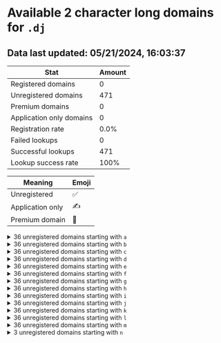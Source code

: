 # Available 2 character long domains for `.dj`

## Data last updated: 05/21/2024, 16:03:37

|Stat|Amount|
|--|--|
|Registered domains|0|
|Unregistered domains|471|
|Premium domains|0|
|Application only domains|0|
|Registration rate|0.0%|
|Failed lookups|0|
|Successful lookups|471|
|Lookup success rate|100%|


|Meaning|Emoji|
|--|--|
|Unregistered|:white_check_mark:|
|Application only|:writing_hand:|
|Premium domain|:gem:|

<details>
<summary>36 unregistered domains starting with <bold><code>a</code></bold></summary>

|Type|Domain|
|--|--|
|:white_check_mark:|`a0.dj`|
|:white_check_mark:|`a1.dj`|
|:white_check_mark:|`a2.dj`|
|:white_check_mark:|`a3.dj`|
|:white_check_mark:|`a4.dj`|
|:white_check_mark:|`a5.dj`|
|:white_check_mark:|`a6.dj`|
|:white_check_mark:|`a7.dj`|
|:white_check_mark:|`a8.dj`|
|:white_check_mark:|`a9.dj`|
|:white_check_mark:|`aa.dj`|
|:white_check_mark:|`ab.dj`|
|:white_check_mark:|`ac.dj`|
|:white_check_mark:|`ad.dj`|
|:white_check_mark:|`ae.dj`|
|:white_check_mark:|`af.dj`|
|:white_check_mark:|`ag.dj`|
|:white_check_mark:|`ah.dj`|
|:white_check_mark:|`ai.dj`|
|:white_check_mark:|`aj.dj`|
|:white_check_mark:|`ak.dj`|
|:white_check_mark:|`al.dj`|
|:white_check_mark:|`am.dj`|
|:white_check_mark:|`an.dj`|
|:white_check_mark:|`ao.dj`|
|:white_check_mark:|`ap.dj`|
|:white_check_mark:|`aq.dj`|
|:white_check_mark:|`ar.dj`|
|:white_check_mark:|`as.dj`|
|:white_check_mark:|`at.dj`|
|:white_check_mark:|`au.dj`|
|:white_check_mark:|`av.dj`|
|:white_check_mark:|`aw.dj`|
|:white_check_mark:|`ax.dj`|
|:white_check_mark:|`ay.dj`|
|:white_check_mark:|`az.dj`|
</details>
<details>
<summary>36 unregistered domains starting with <bold><code>b</code></bold></summary>

|Type|Domain|
|--|--|
|:white_check_mark:|`b0.dj`|
|:white_check_mark:|`b1.dj`|
|:white_check_mark:|`b2.dj`|
|:white_check_mark:|`b3.dj`|
|:white_check_mark:|`b4.dj`|
|:white_check_mark:|`b5.dj`|
|:white_check_mark:|`b6.dj`|
|:white_check_mark:|`b7.dj`|
|:white_check_mark:|`b8.dj`|
|:white_check_mark:|`b9.dj`|
|:white_check_mark:|`ba.dj`|
|:white_check_mark:|`bb.dj`|
|:white_check_mark:|`bc.dj`|
|:white_check_mark:|`bd.dj`|
|:white_check_mark:|`be.dj`|
|:white_check_mark:|`bf.dj`|
|:white_check_mark:|`bg.dj`|
|:white_check_mark:|`bh.dj`|
|:white_check_mark:|`bi.dj`|
|:white_check_mark:|`bj.dj`|
|:white_check_mark:|`bk.dj`|
|:white_check_mark:|`bl.dj`|
|:white_check_mark:|`bm.dj`|
|:white_check_mark:|`bn.dj`|
|:white_check_mark:|`bo.dj`|
|:white_check_mark:|`bp.dj`|
|:white_check_mark:|`bq.dj`|
|:white_check_mark:|`br.dj`|
|:white_check_mark:|`bs.dj`|
|:white_check_mark:|`bt.dj`|
|:white_check_mark:|`bu.dj`|
|:white_check_mark:|`bv.dj`|
|:white_check_mark:|`bw.dj`|
|:white_check_mark:|`bx.dj`|
|:white_check_mark:|`by.dj`|
|:white_check_mark:|`bz.dj`|
</details>
<details>
<summary>36 unregistered domains starting with <bold><code>c</code></bold></summary>

|Type|Domain|
|--|--|
|:white_check_mark:|`c0.dj`|
|:white_check_mark:|`c1.dj`|
|:white_check_mark:|`c2.dj`|
|:white_check_mark:|`c3.dj`|
|:white_check_mark:|`c4.dj`|
|:white_check_mark:|`c5.dj`|
|:white_check_mark:|`c6.dj`|
|:white_check_mark:|`c7.dj`|
|:white_check_mark:|`c8.dj`|
|:white_check_mark:|`c9.dj`|
|:white_check_mark:|`ca.dj`|
|:white_check_mark:|`cb.dj`|
|:white_check_mark:|`cc.dj`|
|:white_check_mark:|`cd.dj`|
|:white_check_mark:|`ce.dj`|
|:white_check_mark:|`cf.dj`|
|:white_check_mark:|`cg.dj`|
|:white_check_mark:|`ch.dj`|
|:white_check_mark:|`ci.dj`|
|:white_check_mark:|`cj.dj`|
|:white_check_mark:|`ck.dj`|
|:white_check_mark:|`cl.dj`|
|:white_check_mark:|`cm.dj`|
|:white_check_mark:|`cn.dj`|
|:white_check_mark:|`co.dj`|
|:white_check_mark:|`cp.dj`|
|:white_check_mark:|`cq.dj`|
|:white_check_mark:|`cr.dj`|
|:white_check_mark:|`cs.dj`|
|:white_check_mark:|`ct.dj`|
|:white_check_mark:|`cu.dj`|
|:white_check_mark:|`cv.dj`|
|:white_check_mark:|`cw.dj`|
|:white_check_mark:|`cx.dj`|
|:white_check_mark:|`cy.dj`|
|:white_check_mark:|`cz.dj`|
</details>
<details>
<summary>36 unregistered domains starting with <bold><code>d</code></bold></summary>

|Type|Domain|
|--|--|
|:white_check_mark:|`d0.dj`|
|:white_check_mark:|`d1.dj`|
|:white_check_mark:|`d2.dj`|
|:white_check_mark:|`d3.dj`|
|:white_check_mark:|`d4.dj`|
|:white_check_mark:|`d5.dj`|
|:white_check_mark:|`d6.dj`|
|:white_check_mark:|`d7.dj`|
|:white_check_mark:|`d8.dj`|
|:white_check_mark:|`d9.dj`|
|:white_check_mark:|`da.dj`|
|:white_check_mark:|`db.dj`|
|:white_check_mark:|`dc.dj`|
|:white_check_mark:|`dd.dj`|
|:white_check_mark:|`de.dj`|
|:white_check_mark:|`df.dj`|
|:white_check_mark:|`dg.dj`|
|:white_check_mark:|`dh.dj`|
|:white_check_mark:|`di.dj`|
|:white_check_mark:|`dj.dj`|
|:white_check_mark:|`dk.dj`|
|:white_check_mark:|`dl.dj`|
|:white_check_mark:|`dm.dj`|
|:white_check_mark:|`dn.dj`|
|:white_check_mark:|`do.dj`|
|:white_check_mark:|`dp.dj`|
|:white_check_mark:|`dq.dj`|
|:white_check_mark:|`dr.dj`|
|:white_check_mark:|`ds.dj`|
|:white_check_mark:|`dt.dj`|
|:white_check_mark:|`du.dj`|
|:white_check_mark:|`dv.dj`|
|:white_check_mark:|`dw.dj`|
|:white_check_mark:|`dx.dj`|
|:white_check_mark:|`dy.dj`|
|:white_check_mark:|`dz.dj`|
</details>
<details>
<summary>36 unregistered domains starting with <bold><code>e</code></bold></summary>

|Type|Domain|
|--|--|
|:white_check_mark:|`e0.dj`|
|:white_check_mark:|`e1.dj`|
|:white_check_mark:|`e2.dj`|
|:white_check_mark:|`e3.dj`|
|:white_check_mark:|`e4.dj`|
|:white_check_mark:|`e5.dj`|
|:white_check_mark:|`e6.dj`|
|:white_check_mark:|`e7.dj`|
|:white_check_mark:|`e8.dj`|
|:white_check_mark:|`e9.dj`|
|:white_check_mark:|`ea.dj`|
|:white_check_mark:|`eb.dj`|
|:white_check_mark:|`ec.dj`|
|:white_check_mark:|`ed.dj`|
|:white_check_mark:|`ee.dj`|
|:white_check_mark:|`ef.dj`|
|:white_check_mark:|`eg.dj`|
|:white_check_mark:|`eh.dj`|
|:white_check_mark:|`ei.dj`|
|:white_check_mark:|`ej.dj`|
|:white_check_mark:|`ek.dj`|
|:white_check_mark:|`el.dj`|
|:white_check_mark:|`em.dj`|
|:white_check_mark:|`en.dj`|
|:white_check_mark:|`eo.dj`|
|:white_check_mark:|`ep.dj`|
|:white_check_mark:|`eq.dj`|
|:white_check_mark:|`er.dj`|
|:white_check_mark:|`es.dj`|
|:white_check_mark:|`et.dj`|
|:white_check_mark:|`eu.dj`|
|:white_check_mark:|`ev.dj`|
|:white_check_mark:|`ew.dj`|
|:white_check_mark:|`ex.dj`|
|:white_check_mark:|`ey.dj`|
|:white_check_mark:|`ez.dj`|
</details>
<details>
<summary>36 unregistered domains starting with <bold><code>f</code></bold></summary>

|Type|Domain|
|--|--|
|:white_check_mark:|`f0.dj`|
|:white_check_mark:|`f1.dj`|
|:white_check_mark:|`f2.dj`|
|:white_check_mark:|`f3.dj`|
|:white_check_mark:|`f4.dj`|
|:white_check_mark:|`f5.dj`|
|:white_check_mark:|`f6.dj`|
|:white_check_mark:|`f7.dj`|
|:white_check_mark:|`f8.dj`|
|:white_check_mark:|`f9.dj`|
|:white_check_mark:|`fa.dj`|
|:white_check_mark:|`fb.dj`|
|:white_check_mark:|`fc.dj`|
|:white_check_mark:|`fd.dj`|
|:white_check_mark:|`fe.dj`|
|:white_check_mark:|`ff.dj`|
|:white_check_mark:|`fg.dj`|
|:white_check_mark:|`fh.dj`|
|:white_check_mark:|`fi.dj`|
|:white_check_mark:|`fj.dj`|
|:white_check_mark:|`fk.dj`|
|:white_check_mark:|`fl.dj`|
|:white_check_mark:|`fm.dj`|
|:white_check_mark:|`fn.dj`|
|:white_check_mark:|`fo.dj`|
|:white_check_mark:|`fp.dj`|
|:white_check_mark:|`fq.dj`|
|:white_check_mark:|`fr.dj`|
|:white_check_mark:|`fs.dj`|
|:white_check_mark:|`ft.dj`|
|:white_check_mark:|`fu.dj`|
|:white_check_mark:|`fv.dj`|
|:white_check_mark:|`fw.dj`|
|:white_check_mark:|`fx.dj`|
|:white_check_mark:|`fy.dj`|
|:white_check_mark:|`fz.dj`|
</details>
<details>
<summary>36 unregistered domains starting with <bold><code>g</code></bold></summary>

|Type|Domain|
|--|--|
|:white_check_mark:|`g0.dj`|
|:white_check_mark:|`g1.dj`|
|:white_check_mark:|`g2.dj`|
|:white_check_mark:|`g3.dj`|
|:white_check_mark:|`g4.dj`|
|:white_check_mark:|`g5.dj`|
|:white_check_mark:|`g6.dj`|
|:white_check_mark:|`g7.dj`|
|:white_check_mark:|`g8.dj`|
|:white_check_mark:|`g9.dj`|
|:white_check_mark:|`ga.dj`|
|:white_check_mark:|`gb.dj`|
|:white_check_mark:|`gc.dj`|
|:white_check_mark:|`gd.dj`|
|:white_check_mark:|`ge.dj`|
|:white_check_mark:|`gf.dj`|
|:white_check_mark:|`gg.dj`|
|:white_check_mark:|`gh.dj`|
|:white_check_mark:|`gi.dj`|
|:white_check_mark:|`gj.dj`|
|:white_check_mark:|`gk.dj`|
|:white_check_mark:|`gl.dj`|
|:white_check_mark:|`gm.dj`|
|:white_check_mark:|`gn.dj`|
|:white_check_mark:|`go.dj`|
|:white_check_mark:|`gp.dj`|
|:white_check_mark:|`gq.dj`|
|:white_check_mark:|`gr.dj`|
|:white_check_mark:|`gs.dj`|
|:white_check_mark:|`gt.dj`|
|:white_check_mark:|`gu.dj`|
|:white_check_mark:|`gv.dj`|
|:white_check_mark:|`gw.dj`|
|:white_check_mark:|`gx.dj`|
|:white_check_mark:|`gy.dj`|
|:white_check_mark:|`gz.dj`|
</details>
<details>
<summary>36 unregistered domains starting with <bold><code>h</code></bold></summary>

|Type|Domain|
|--|--|
|:white_check_mark:|`h0.dj`|
|:white_check_mark:|`h1.dj`|
|:white_check_mark:|`h2.dj`|
|:white_check_mark:|`h3.dj`|
|:white_check_mark:|`h4.dj`|
|:white_check_mark:|`h5.dj`|
|:white_check_mark:|`h6.dj`|
|:white_check_mark:|`h7.dj`|
|:white_check_mark:|`h8.dj`|
|:white_check_mark:|`h9.dj`|
|:white_check_mark:|`ha.dj`|
|:white_check_mark:|`hb.dj`|
|:white_check_mark:|`hc.dj`|
|:white_check_mark:|`hd.dj`|
|:white_check_mark:|`he.dj`|
|:white_check_mark:|`hf.dj`|
|:white_check_mark:|`hg.dj`|
|:white_check_mark:|`hh.dj`|
|:white_check_mark:|`hi.dj`|
|:white_check_mark:|`hj.dj`|
|:white_check_mark:|`hk.dj`|
|:white_check_mark:|`hl.dj`|
|:white_check_mark:|`hm.dj`|
|:white_check_mark:|`hn.dj`|
|:white_check_mark:|`ho.dj`|
|:white_check_mark:|`hp.dj`|
|:white_check_mark:|`hq.dj`|
|:white_check_mark:|`hr.dj`|
|:white_check_mark:|`hs.dj`|
|:white_check_mark:|`ht.dj`|
|:white_check_mark:|`hu.dj`|
|:white_check_mark:|`hv.dj`|
|:white_check_mark:|`hw.dj`|
|:white_check_mark:|`hx.dj`|
|:white_check_mark:|`hy.dj`|
|:white_check_mark:|`hz.dj`|
</details>
<details>
<summary>36 unregistered domains starting with <bold><code>i</code></bold></summary>

|Type|Domain|
|--|--|
|:white_check_mark:|`i0.dj`|
|:white_check_mark:|`i1.dj`|
|:white_check_mark:|`i2.dj`|
|:white_check_mark:|`i3.dj`|
|:white_check_mark:|`i4.dj`|
|:white_check_mark:|`i5.dj`|
|:white_check_mark:|`i6.dj`|
|:white_check_mark:|`i7.dj`|
|:white_check_mark:|`i8.dj`|
|:white_check_mark:|`i9.dj`|
|:white_check_mark:|`ia.dj`|
|:white_check_mark:|`ib.dj`|
|:white_check_mark:|`ic.dj`|
|:white_check_mark:|`id.dj`|
|:white_check_mark:|`ie.dj`|
|:white_check_mark:|`if.dj`|
|:white_check_mark:|`ig.dj`|
|:white_check_mark:|`ih.dj`|
|:white_check_mark:|`ii.dj`|
|:white_check_mark:|`ij.dj`|
|:white_check_mark:|`ik.dj`|
|:white_check_mark:|`il.dj`|
|:white_check_mark:|`im.dj`|
|:white_check_mark:|`in.dj`|
|:white_check_mark:|`io.dj`|
|:white_check_mark:|`ip.dj`|
|:white_check_mark:|`iq.dj`|
|:white_check_mark:|`ir.dj`|
|:white_check_mark:|`is.dj`|
|:white_check_mark:|`it.dj`|
|:white_check_mark:|`iu.dj`|
|:white_check_mark:|`iv.dj`|
|:white_check_mark:|`iw.dj`|
|:white_check_mark:|`ix.dj`|
|:white_check_mark:|`iy.dj`|
|:white_check_mark:|`iz.dj`|
</details>
<details>
<summary>36 unregistered domains starting with <bold><code>j</code></bold></summary>

|Type|Domain|
|--|--|
|:white_check_mark:|`j0.dj`|
|:white_check_mark:|`j1.dj`|
|:white_check_mark:|`j2.dj`|
|:white_check_mark:|`j3.dj`|
|:white_check_mark:|`j4.dj`|
|:white_check_mark:|`j5.dj`|
|:white_check_mark:|`j6.dj`|
|:white_check_mark:|`j7.dj`|
|:white_check_mark:|`j8.dj`|
|:white_check_mark:|`j9.dj`|
|:white_check_mark:|`ja.dj`|
|:white_check_mark:|`jb.dj`|
|:white_check_mark:|`jc.dj`|
|:white_check_mark:|`jd.dj`|
|:white_check_mark:|`je.dj`|
|:white_check_mark:|`jf.dj`|
|:white_check_mark:|`jg.dj`|
|:white_check_mark:|`jh.dj`|
|:white_check_mark:|`ji.dj`|
|:white_check_mark:|`jj.dj`|
|:white_check_mark:|`jk.dj`|
|:white_check_mark:|`jl.dj`|
|:white_check_mark:|`jm.dj`|
|:white_check_mark:|`jn.dj`|
|:white_check_mark:|`jo.dj`|
|:white_check_mark:|`jp.dj`|
|:white_check_mark:|`jq.dj`|
|:white_check_mark:|`jr.dj`|
|:white_check_mark:|`js.dj`|
|:white_check_mark:|`jt.dj`|
|:white_check_mark:|`ju.dj`|
|:white_check_mark:|`jv.dj`|
|:white_check_mark:|`jw.dj`|
|:white_check_mark:|`jx.dj`|
|:white_check_mark:|`jy.dj`|
|:white_check_mark:|`jz.dj`|
</details>
<details>
<summary>36 unregistered domains starting with <bold><code>k</code></bold></summary>

|Type|Domain|
|--|--|
|:white_check_mark:|`k0.dj`|
|:white_check_mark:|`k1.dj`|
|:white_check_mark:|`k2.dj`|
|:white_check_mark:|`k3.dj`|
|:white_check_mark:|`k4.dj`|
|:white_check_mark:|`k5.dj`|
|:white_check_mark:|`k6.dj`|
|:white_check_mark:|`k7.dj`|
|:white_check_mark:|`k8.dj`|
|:white_check_mark:|`k9.dj`|
|:white_check_mark:|`ka.dj`|
|:white_check_mark:|`kb.dj`|
|:white_check_mark:|`kc.dj`|
|:white_check_mark:|`kd.dj`|
|:white_check_mark:|`ke.dj`|
|:white_check_mark:|`kf.dj`|
|:white_check_mark:|`kg.dj`|
|:white_check_mark:|`kh.dj`|
|:white_check_mark:|`ki.dj`|
|:white_check_mark:|`kj.dj`|
|:white_check_mark:|`kk.dj`|
|:white_check_mark:|`kl.dj`|
|:white_check_mark:|`km.dj`|
|:white_check_mark:|`kn.dj`|
|:white_check_mark:|`ko.dj`|
|:white_check_mark:|`kp.dj`|
|:white_check_mark:|`kq.dj`|
|:white_check_mark:|`kr.dj`|
|:white_check_mark:|`ks.dj`|
|:white_check_mark:|`kt.dj`|
|:white_check_mark:|`ku.dj`|
|:white_check_mark:|`kv.dj`|
|:white_check_mark:|`kw.dj`|
|:white_check_mark:|`kx.dj`|
|:white_check_mark:|`ky.dj`|
|:white_check_mark:|`kz.dj`|
</details>
<details>
<summary>36 unregistered domains starting with <bold><code>l</code></bold></summary>

|Type|Domain|
|--|--|
|:white_check_mark:|`l0.dj`|
|:white_check_mark:|`l1.dj`|
|:white_check_mark:|`l2.dj`|
|:white_check_mark:|`l3.dj`|
|:white_check_mark:|`l4.dj`|
|:white_check_mark:|`l5.dj`|
|:white_check_mark:|`l6.dj`|
|:white_check_mark:|`l7.dj`|
|:white_check_mark:|`l8.dj`|
|:white_check_mark:|`l9.dj`|
|:white_check_mark:|`la.dj`|
|:white_check_mark:|`lb.dj`|
|:white_check_mark:|`lc.dj`|
|:white_check_mark:|`ld.dj`|
|:white_check_mark:|`le.dj`|
|:white_check_mark:|`lf.dj`|
|:white_check_mark:|`lg.dj`|
|:white_check_mark:|`lh.dj`|
|:white_check_mark:|`li.dj`|
|:white_check_mark:|`lj.dj`|
|:white_check_mark:|`lk.dj`|
|:white_check_mark:|`ll.dj`|
|:white_check_mark:|`lm.dj`|
|:white_check_mark:|`ln.dj`|
|:white_check_mark:|`lo.dj`|
|:white_check_mark:|`lp.dj`|
|:white_check_mark:|`lq.dj`|
|:white_check_mark:|`lr.dj`|
|:white_check_mark:|`ls.dj`|
|:white_check_mark:|`lt.dj`|
|:white_check_mark:|`lu.dj`|
|:white_check_mark:|`lv.dj`|
|:white_check_mark:|`lw.dj`|
|:white_check_mark:|`lx.dj`|
|:white_check_mark:|`ly.dj`|
|:white_check_mark:|`lz.dj`|
</details>
<details>
<summary>36 unregistered domains starting with <bold><code>m</code></bold></summary>

|Type|Domain|
|--|--|
|:white_check_mark:|`m0.dj`|
|:white_check_mark:|`m1.dj`|
|:white_check_mark:|`m2.dj`|
|:white_check_mark:|`m3.dj`|
|:white_check_mark:|`m4.dj`|
|:white_check_mark:|`m5.dj`|
|:white_check_mark:|`m6.dj`|
|:white_check_mark:|`m7.dj`|
|:white_check_mark:|`m8.dj`|
|:white_check_mark:|`m9.dj`|
|:white_check_mark:|`ma.dj`|
|:white_check_mark:|`mb.dj`|
|:white_check_mark:|`mc.dj`|
|:white_check_mark:|`md.dj`|
|:white_check_mark:|`me.dj`|
|:white_check_mark:|`mf.dj`|
|:white_check_mark:|`mg.dj`|
|:white_check_mark:|`mh.dj`|
|:white_check_mark:|`mi.dj`|
|:white_check_mark:|`mj.dj`|
|:white_check_mark:|`mk.dj`|
|:white_check_mark:|`ml.dj`|
|:white_check_mark:|`mm.dj`|
|:white_check_mark:|`mn.dj`|
|:white_check_mark:|`mo.dj`|
|:white_check_mark:|`mp.dj`|
|:white_check_mark:|`mq.dj`|
|:white_check_mark:|`mr.dj`|
|:white_check_mark:|`ms.dj`|
|:white_check_mark:|`mt.dj`|
|:white_check_mark:|`mu.dj`|
|:white_check_mark:|`mv.dj`|
|:white_check_mark:|`mw.dj`|
|:white_check_mark:|`mx.dj`|
|:white_check_mark:|`my.dj`|
|:white_check_mark:|`mz.dj`|
</details>
<details>
<summary>3 unregistered domains starting with <bold><code>n</code></bold></summary>

|Type|Domain|
|--|--|
|:white_check_mark:|`na.dj`|
|:white_check_mark:|`nb.dj`|
|:white_check_mark:|`nc.dj`|
</details>